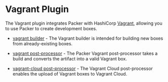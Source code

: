 # Vagrant Plugin

The Vagrant plugin integrates Packer with HashiCorp [Vagrant](https://www.vagrantup.com/), allowing you to use Packer to create development boxes.

- [vagrant builder](/docs/builders/vagrant.mdx) - The Vagrant builder is intended for building new boxes from already-existing boxes.

- [vagrant post-processor](/docs/post-processors/vagrant.mdx) - The Packer Vagrant post-processor takes a build and converts the artifact into a valid Vagrant box.

- [vagrant-cloud post-processor](/docs/post-processors/vagrant-cloud.mdx) - The Vagrant Cloud post-processor enables the upload of Vagrant boxes to Vagrant Cloud.
